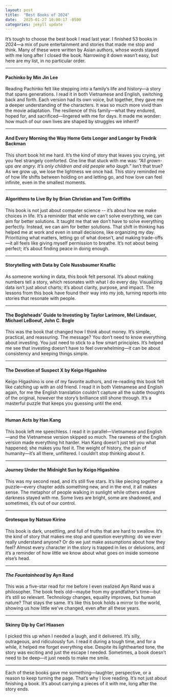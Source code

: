 ```yaml
---
layout: post
title:  "Best Books of 2024"
date:   2025-01-27 10:00:17 -0500
categories: jekyll update
---
```


It’s tough to choose the best book I read last year. I finished 53 books in 2024—a mix of pure entertainment and stories that made me stop and think. Many of these were written by Asian authors, whose words stayed with me long after I closed the book. Narrowing it down wasn’t easy, but here are my list, in no particular order.

---

#### **Pachinko** by Min Jin Lee
Reading Pachinko felt like stepping into a family’s life and history—a story that spans generations. I read it in both Vietnamese and English, switching back and forth. Each version had its own voice, but together, they gave me a deeper understanding of the characters. It was so much more vivid than the movie adaptation. The resilience of this family—what they endured, hoped for, and sacrificed—lingered with me for days. It made me wonder: how much of our own lives are shaped by struggles we inherit?

---

#### **And Every Morning the Way Home Gets Longer and Longer** by Fredrik Backman
This short book hit me hard. It’s the kind of story that leaves you crying, yet you feel strangely comforted. One line that stuck with me was: *“All grown-ups are angry. It’s only children and old people who laugh.”* Isn’t that true? As we grow up, we lose the lightness we once had. This story reminded me of how life shifts between holding on and letting go, and how love can feel infinite, even in the smallest moments.

---

#### **Algorithms to Live By** by Brian Christian and Tom Griffiths
This book is not just about computer science -- it’s about how we make choices in life. It’s a reminder that while we can’t solve everything, we can aim for better solutions. It taught me that we don’t have to solve everything perfectly. Instead, we can aim for better solutions. That shift in thinking has helped me at work and even in small decisions, like organizing my day. Prioritizing what matters, letting go of what doesn’t, and making trade-offs—it all feels like giving myself permission to breathe. It’s not about being perfect; it’s about finding peace in doing enough.

---

#### **Storytelling with Data** by Cole Nussbaumer Knaflic
As someone working in data, this book felt personal. It’s about making numbers tell a story, which resonates with what I do every day. Visualizing data isn’t just about charts; it’s about clarity, purpose, and impact. The lessons from this book have found their way into my job, turning reports into stories that resonate with people.

---

#### **The Bogleheads' Guide to Investing** by Taylor Larimore, Mel Lindauer, Michael LeBoeuf, John C. Bogle
 
This was the book that changed how I think about money. It’s simple, practical, and reassuring. The message? You don’t need to know everything about investing. You just need to stick to a few smart principles. It’s helped me see that investing doesn’t have to feel overwhelming—it can be about consistency and keeping things simple.

---

#### **The Devotion of Suspect X** by Keigo Higashino
Keigo Higashino is one of my favorite authors, and re-reading this book felt like catching up with an old friend. I read it in both Vietnamese and English again, for me the English translation couldn’t capture all the subtle thoughts of the original, however the story’s brilliance still shone through. It’s a masterful puzzle that keeps you guessing until the end.

---

#### **Human Acts** by Han Kang
This book left me speechless. I read it in parallel—Vietnamese and English—and the Vietnamese version skipped so much. The rawness of the English version made everything hit harder. Han Kang doesn’t just tell you what happened; she makes you feel it. The weight of history, the pain of humanity—it’s all there, unfiltered. I couldn’t stop thinking about it.

---

#### **Journey Under the Midnight Sun** by Keigo Higashino
This was my second read, and it’s still five stars. It’s like piecing together a puzzle—every chapter adds something new, and in the end, it all makes sense. The metaphor of people walking in sunlight while others endure darkness stayed with me. Some lives are bright, some are shadowed, and sometimes, it’s out of our control.

---

#### **Grotesque** by Natsuo Kirino
This book is dark, unsettling, and full of truths that are hard to swallow. It’s the kind of story that makes me stop and question everything: do we ever really understand anyone? Or do we just make assumptions about how they feel? Almost every character in the story is trapped in lies or delusions, and it’s a reminder of how little we know about what goes on inside someone else’s head.

---

#### ***The Fountainhead*** by Ayn Rand

This was a five-star read for me before I even realized Ayn Rand was a philosopher. The book feels old—maybe from my grandfather’s time—but it’s still so relevant. Technology changes, equality improves, but human nature? That stays the same. It’s like this book holds a mirror to the world, showing us how little we’ve changed, even after all these years.

---

#### **Skinny Dip** by Carl Hiaasen
I picked this up when I needed a laugh, and it delivered. It’s silly, outrageous, and ridiculously fun. I read it during a tough time, and for a while, it helped me forget everything else. Despite its lighthearted tone, the story was exciting and just the escape I needed. Sometimes, a book doesn’t need to be deep—it just needs to make me smile.

---

Each of these books gave me something—laughter, perspective, or a reason to keep turning the page. That’s why I love reading. It’s not just about finishing a book. It’s about carrying a pieces of it with me, long after the story ends.

